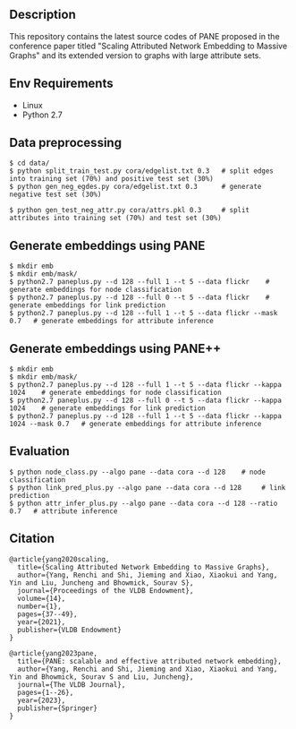 ## Description
This repository contains the latest source codes of PANE proposed in the conference paper titled "Scaling Attributed Network Embedding to Massive Graphs" and its extended version to graphs with large attribute sets.

## Env Requirements
- Linux
- Python 2.7

## Data preprocessing
```
$ cd data/
$ python split_train_test.py cora/edgelist.txt 0.3   # split edges into training set (70%) and positive test set (30%)
$ python gen_neg_egdes.py cora/edgelist.txt 0.3      # generate negative test set (30%)

$ python gen_test_neg_attr.py cora/attrs.pkl 0.3     # split attributes into training set (70%) and test set (30%)
```

## Generate embeddings using PANE
```
$ mkdir emb
$ mkdir emb/mask/
$ python2.7 paneplus.py --d 128 --full 1 --t 5 --data flickr    # generate embeddings for node classification
$ python2.7 paneplus.py --d 128 --full 0 --t 5 --data flickr    # generate embeddings for link prediction
$ python2.7 paneplus.py --d 128 --full 1 --t 5 --data flickr --mask 0.7   # generate embeddings for attribute inference
```

## Generate embeddings using PANE++
```
$ mkdir emb
$ mkdir emb/mask/
$ python2.7 paneplus.py --d 128 --full 1 --t 5 --data flickr --kappa 1024    # generate embeddings for node classification
$ python2.7 paneplus.py --d 128 --full 0 --t 5 --data flickr --kappa 1024    # generate embeddings for link prediction
$ python2.7 paneplus.py --d 128 --full 1 --t 5 --data flickr --kappa 1024 --mask 0.7   # generate embeddings for attribute inference
```

## Evaluation
```
$ python node_class.py --algo pane --data cora --d 128    # node classification
$ python link_pred_plus.py --algo pane --data cora --d 128     # link prediction
$ python attr_infer_plus.py --algo pane --data cora --d 128 --ratio 0.7   # attribute inference
```

## Citation
```
@article{yang2020scaling,
  title={Scaling Attributed Network Embedding to Massive Graphs},
  author={Yang, Renchi and Shi, Jieming and Xiao, Xiaokui and Yang, Yin and Liu, Juncheng and Bhowmick, Sourav S},
  journal={Proceedings of the VLDB Endowment},
  volume={14},
  number={1},
  pages={37--49},
  year={2021},
  publisher={VLDB Endowment}
}

@article{yang2023pane,
  title={PANE: scalable and effective attributed network embedding},
  author={Yang, Renchi and Shi, Jieming and Xiao, Xiaokui and Yang, Yin and Bhowmick, Sourav S and Liu, Juncheng},
  journal={The VLDB Journal},
  pages={1--26},
  year={2023},
  publisher={Springer}
}
```


